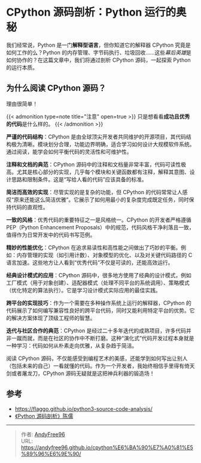 # CPython 源码剖析：Python 运行的奥秘


我们经常说，Python 是一门**解释型语言**，但你知道它的解释器 CPython 究竟是如何工作的么？Python 的内存管理、字节码执行、垃圾回收……这些*幕后英雄*是如何协作的？在这篇文章中，我们将通过剖析 CPython 源码，一起探索 Python 的运行本质。

<!--more-->

## 为什么阅读 CPython 源码？

理由很简单！

{{< admonition type=note title="注意" open=true >}}
只是想看看**成功且优秀的代码**是什么样的。
{{< /admonition >}}

**严谨的代码结构**：CPython 是由全球顶尖开发者共同维护的开源项目，其代码结构极为清晰。模块划分合理，功能边界明确，适合学习如何设计大规模软件系统。通过阅读，能学会如何平衡代码的灵活性和可维护性。

**注释和文档的典范**：CPython 源码中的注释和文档量非常丰富，代码可读性极高。尤其是核心部分的实现，几乎每个模块和关键函数都有注释，解释其意图、设计思路和限制条件。这是“写给人看的代码”应该具备的标准。

**简洁而高效的实现**：尽管实现的是复杂的功能，但 CPython 的代码常常让人感叹“原来还能这么简洁优雅”。它展示了如何用最小的复杂度完成既定任务，同时保持代码的直观性。

**一致的风格**：优秀代码的重要特征之一是风格统一。CPython 的开发者严格遵循 PEP（Python Enhancement Proposals）中的规范，代码风格干净利落且一致，值得作为日常开发中的代码书写范例。

**精妙的性能优化**：CPython 在追求易读性和高性能之间做出了巧妙的平衡。例如：内存管理的实现（如引用计数）、对象模型的优化、以及对关键代码路径的 C 语言加速。这些地方让人看到“优秀代码”不仅是可读的，还能高效运行。

**经典设计模式的应用**：CPython 源码中，很多地方使用了经典的设计模式，例如工厂模式（用于对象创建）、适配器模式（处理不同平台的系统调用）、策略模式（优化特定的算法执行）。它是学习设计模式实际应用的最佳实践。

**跨平台的实现技巧**：作为一个需要在多种操作系统上运行的解释器，CPython 的代码展示了如何编写兼容性良好的跨平台代码，同时又能利用特定平台的优势。它的解决方案体现了顶级工程师的智慧。

**迭代与社区合作的典范**：CPython 是经过二十多年迭代的成熟项目，许多代码并非一蹴而就，而是在社区的协作中不断打磨。这种“演化式”代码开发过程本身就是一种学习：代码如何从朴素走向优雅，从复杂趋于简洁。

阅读 CPython 源码，不仅能感受到编程艺术的美感，还能学到如何写出让别人（包括未来的自己）一看就懂的代码。作为一个开发者，我始终相信手里得有倚天剑或者屠龙刀，CPython 源码无疑就是这把神兵利器的锻造场！

## 参考

- https://flaggo.github.io/python3-source-code-analysis/
- [《Python 源码剖析》陈儒](https://book.douban.com/subject/3117898/)


---

> 作者: [AndyFree96](https://andyfree96.github.io/)  
> URL: https://andyfree96.github.io/cpython%E6%BA%90%E7%A0%81%E5%89%96%E6%9E%90/  

